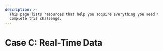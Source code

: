 ```yaml
---
description: >-
  This page lists resources that help you acquire everything you need to
  complete this challenge.
---
```


# Case C: Real-Time Data



